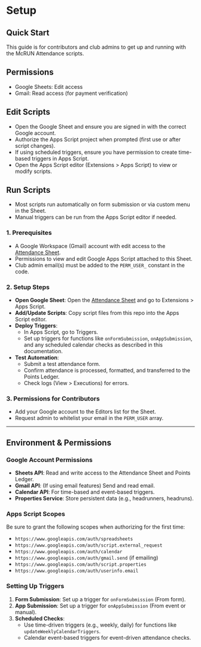 # Setup

## Quick Start

This guide is for contributors and club admins to get up and running with the McRUN Attendance scripts.

## Permissions
- Google Sheets: Edit access
- Gmail: Read access (for payment verification)

## Edit Scripts
- Open the Google Sheet and ensure you are signed in with the correct Google account.
- Authorize the Apps Script project when prompted (first use or after script changes).
- If using scheduled triggers, ensure you have permission to create time-based triggers in Apps Script.
- Open the Apps Script editor (Extensions > Apps Script) to view or modify scripts.

## Run Scripts
- Most scripts run automatically on form submission or via custom menu in the Sheet.
- Manual triggers can be run from the Apps Script editor if needed.


### 1. Prerequisites

- A Google Workspace (Gmail) account with edit access to the [Attendance Sheet](https://docs.google.com/spreadsheets/d/1SnaD9UO4idXXb07X8EakiItOOORw5UuEOg0dX_an3T4/).
- Permissions to view and edit Google Apps Script attached to this Sheet.
- Club admin email(s) must be added to the `PERM_USER_` constant in the code.

### 2. Setup Steps

- **Open Google Sheet**: Open the [Attendance Sheet](https://docs.google.com/spreadsheets/d/1SnaD9UO4idXXb07X8EakiItOOORw5UuEOg0dX_an3T4/) and go to Extensions > Apps Script.
- **Add/Update Scripts**: Copy script files from this repo into the Apps Script editor.
- **Deploy Triggers**:  
  - In Apps Script, go to Triggers.
  - Set up triggers for functions like `onFormSubmission`, `onAppSubmission`, and any scheduled calendar checks as described in this documentation.
- **Test Automation**:  
  - Submit a test attendance form.
  - Confirm attendance is processed, formatted, and transferred to the Points Ledger.
  - Check logs (View > Executions) for errors.

### 3. Permissions for Contributors

- Add your Google account to the Editors list for the Sheet.
- Request admin to whitelist your email in the `PERM_USER` array.

---

## Environment & Permissions

### Google Account Permissions

- **Sheets API**: Read and write access to the Attendance Sheet and Points Ledger.
- **Gmail API**: (If using email features) Send and read email.
- **Calendar API**: For time-based and event-based triggers.
- **Properties Service**: Store persistent data (e.g., headrunners, headruns).

### Apps Script Scopes

Be sure to grant the following scopes when authorizing for the first time:

- `https://www.googleapis.com/auth/spreadsheets`
- `https://www.googleapis.com/auth/script.external_request`
- `https://www.googleapis.com/auth/calendar`
- `https://www.googleapis.com/auth/gmail.send` (if emailing)
- `https://www.googleapis.com/auth/script.properties`
- `https://www.googleapis.com/auth/userinfo.email`

### Setting Up Triggers

1. **Form Submission**: Set up a trigger for `onFormSubmission` (From form).
2. **App Submission**: Set up a trigger for `onAppSubmission` (From event or manual).
3. **Scheduled Checks**:  
   - Use time-driven triggers (e.g., weekly, daily) for functions like `updateWeeklyCalendarTriggers`.
   - Calendar event-based triggers for event-driven attendance checks.

